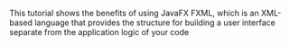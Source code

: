 This tutorial shows the benefits of using JavaFX FXML, which is an XML-based language that provides the structure for building a user interface separate from the application logic of your code
